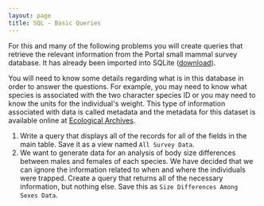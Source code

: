 ```yaml
---
layout: page
title: SQL - Basic Queries
---
```


For this and many of the following problems you will create queries
that retrieve the relevant information from the Portal small mammal
survey database. It has already been imported into SQLite
([download](http://www.programmingforbiologists.org/sites/programmingforbiologists.org/files/portal_mammals.sqlite)).


You will need to know some details regarding what is in this database
in order to answer the questions. For example, you may need to know what
species is associated with the two character species ID or you may need
to know the units for the individual's weight. This type of information
associated with data is called metadata and the metadata for this
dataset is available online at [Ecological
Archives](http://esapubs.org/archive/ecol/E090/118/metadata.htm).

1.  Write a query that displays all of the records for all of the fields
    in the main table. Save it as a view named `All Survey Data`.
2.  We want to generate data for an analysis of body size differences
    between males and females of each species. We have decided that we
    can ignore the information related to when and where the individuals
    were trapped. Create a query that returns all of the necessary
    information, but nothing else. Save this as `Size Differences Among
    Sexes Data`.

